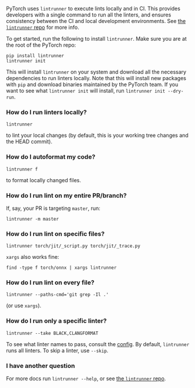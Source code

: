 PyTorch uses `lintrunner` to execute lints locally and in CI. This provides developers with a single command to run all the linters, and ensures consistency between the CI and local development environments. See [the `lintrunner` repo](https://github.com/suo/lintrunner) for more info.

To get started, run the following to install `lintrunner`. Make sure you are at the root of the PyTorch repo:
```
pip install lintrunner
lintrunner init
```
This will install `lintrunner` on your system and download all the necessary dependencies to run linters locally. Note that this will install new packages with `pip` and download binaries maintained by the PyTorch team. If you want to see what `lintrunner init` will install, run `lintrunner init --dry-run`.
### How do I run linters locally?
```
lintrunner
```
to lint your local changes (by default, this is your working tree changes and the HEAD commit).
### How do I autoformat my code?
```
lintrunner f
```
to format locally changed files.
### How do I run lint on my entire PR/branch?
If, say, your PR is targeting `master`, run:
```
lintrunner -m master
```
### How do I run lint on specific files?
```
lintrunner torch/jit/_script.py torch/jit/_trace.py
```
`xargs` also works fine:
```
find -type f torch/onnx | xargs lintrunner
```
### How do I run lint on every file?
```
lintrunner --paths-cmd='git grep -Il .'
```
(or use `xargs`).
### How do I run only a specific linter?
```
lintrunner --take BLACK,CLANGFORMAT
```
To see what linter names to pass, consult the [config](https://github.com/pytorch/pytorch/blob/master/.lintrunner.toml). By default, `lintrunner` runs all linters. To skip a linter, use `--skip`.
### I have another question

For more docs run `lintrunner --help`, or see [the `lintrunner` repo](https://github.com/suo/lintrunner).